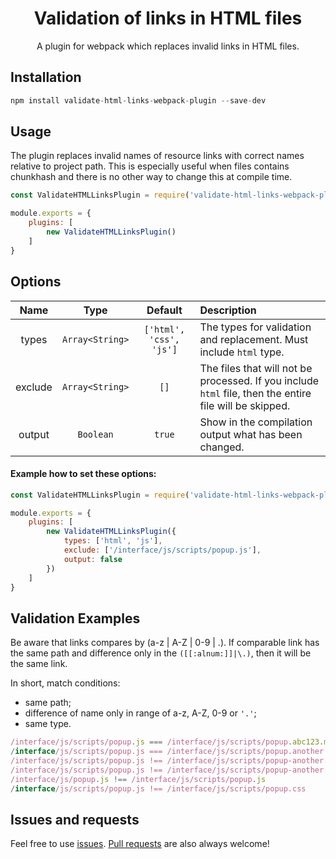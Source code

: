 <h1 align="center">
    Validation of links in HTML files
</h1>

<p align="center">
    A plugin for webpack which replaces invalid links in HTML files.
</p>

## Installation

```javascript
npm install validate-html-links-webpack-plugin --save-dev
```

## Usage

The plugin replaces invalid names of resource links with correct names relative to project path. This is especially useful when files contains chunkhash and there is no other way to change this at compile time.

```javascript
const ValidateHTMLLinksPlugin = require('validate-html-links-webpack-plugin');

module.exports = {
    plugins: [
        new ValidateHTMLLinksPlugin()
    ]
}
```

## Options

| Name        | Type            | Default                   | Description |
| :---------: |:---------------:| :------------------------:|:------------|
| types       | `Array<String>` | `['html', 'css', 'js']`   | The types for validation and replacement. Must include `html` type. |
| exclude     | `Array<String>` | `[]`                      | The files that will not be processed. If you include `html` file, then the entire file will be skipped.|
| output      | `Boolean`       |`true`                     | Show in the compilation output what has been changed. |

#### Example how to set these options:

```javascript
const ValidateHTMLLinksPlugin = require('validate-html-links-webpack-plugin');

module.exports = {
    plugins: [
        new ValidateHTMLLinksPlugin({
            types: ['html', 'js'],
            exclude: ['/interface/js/scripts/popup.js'],
            output: false
        })
    ]
}
```

## Validation Examples

Be aware that links compares by (a-z | A-Z | 0-9 | .). If comparable link has the same path and difference only in the `([[:alnum:]]|\.)`, then it will be the same link.

In short, match conditions:

- same path;
- difference of name only in range of a-z, A-Z, 0-9 or `'.'`;
- same type.

```javascript
/interface/js/scripts/popup.js === /interface/js/scripts/popup.abc123.min.js
/interface/js/scripts/popup.js === /interface/js/scripts/popup.another.js // be careful with dot names!
/interface/js/scripts/popup.js !== /interface/js/scripts/popup-another.js
/interface/js/scripts/popup.js !== /interface/js/scripts/popup-another.abc123.min.js
/interface/js/popup.js !== /interface/js/scripts/popup.js
/interface/js/scripts/popup.js !== /interface/js/scripts/popup.css
```

## Issues and requests

Feel free to use [issues](https://github.com/Amaimersion/validate-html-links-webpack-plugin/issues). [Pull requests](https://github.com/Amaimersion/validate-html-links-webpack-plugin/pulls) are also always welcome!
